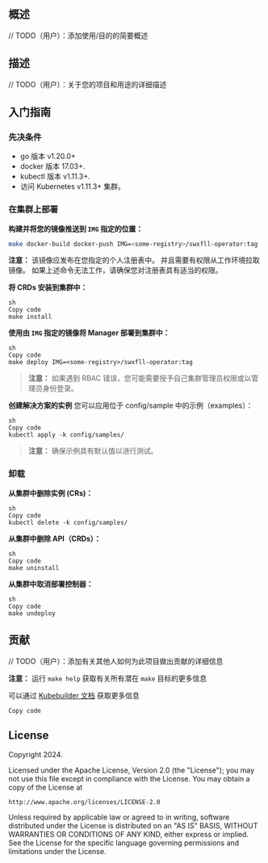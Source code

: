 ## 概述

// TODO（用户）：添加使用/目的的简要概述

## 描述

// TODO（用户）：关于您的项目和用途的详细描述

## 入门指南

### 先决条件

- go 版本 v1.20.0+
- docker 版本 17.03+.
- kubectl 版本 v1.11.3+.
- 访问 Kubernetes v1.11.3+ 集群。

### 在集群上部署

**构建并将您的镜像推送到 `IMG` 指定的位置：**

```sh
make docker-build docker-push IMG=<some-registry>/swxfll-operator:tag
```

**注意：** 该镜像应发布在您指定的个人注册表中。 并且需要有权限从工作环境拉取镜像。 如果上述命令无法工作，请确保您对注册表具有适当的权限。

**将 CRDs 安装到集群中：**

```
sh
Copy code
make install
```

**使用由 `IMG` 指定的镜像将 Manager 部署到集群中：**

```
sh
Copy code
make deploy IMG=<some-registry>/swxfll-operator:tag
```

> **注意：** 如果遇到 RBAC 错误，您可能需要授予自己集群管理员权限或以管理员身份登录。

**创建解决方案的实例** 您可以应用位于 config/sample 中的示例（examples）：

```
sh
Copy code
kubectl apply -k config/samples/
```

> **注意：** 确保示例具有默认值以进行测试。

### 卸载

**从集群中删除实例 (CRs)：**

```
sh
Copy code
kubectl delete -k config/samples/
```

**从集群中删除 API（CRDs）：**

```
sh
Copy code
make uninstall
```

**从集群中取消部署控制器：**

```
sh
Copy code
make undeploy
```

## 贡献

// TODO（用户）：添加有关其他人如何为此项目做出贡献的详细信息

**注意：** 运行 `make help` 获取有关所有潜在 `make` 目标的更多信息

可以通过 [Kubebuilder 文档](https://book.kubebuilder.io/introduction.html) 获取更多信息

```
Copy code
```


## License

Copyright 2024.

Licensed under the Apache License, Version 2.0 (the "License");
you may not use this file except in compliance with the License.
You may obtain a copy of the License at

    http://www.apache.org/licenses/LICENSE-2.0

Unless required by applicable law or agreed to in writing, software
distributed under the License is distributed on an "AS IS" BASIS,
WITHOUT WARRANTIES OR CONDITIONS OF ANY KIND, either express or implied.
See the License for the specific language governing permissions and
limitations under the License.